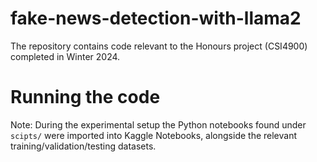 # fake-news-detection-with-llama2
The repository contains code relevant to the Honours project (CSI4900) completed in Winter 2024.

# Running the code
Note: During the experimental setup the Python notebooks found under `scipts/` were imported into Kaggle Notebooks, alongside the relevant training/validation/testing datasets.
